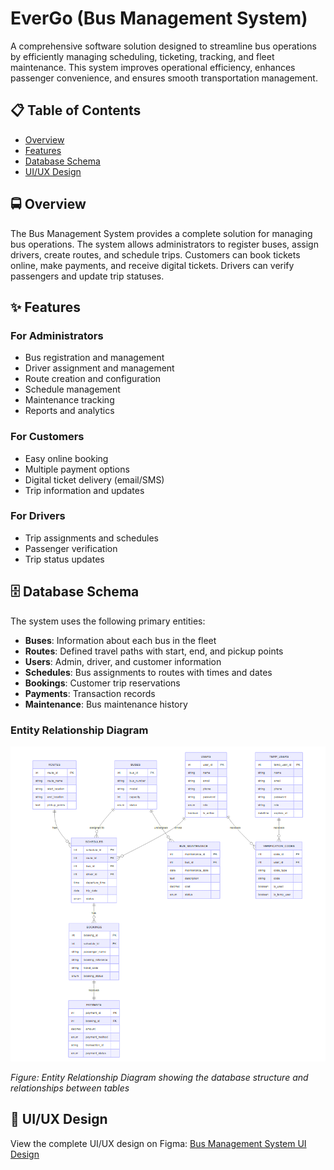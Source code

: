 # EverGo (Bus Management System)

A comprehensive software solution designed to streamline bus operations by efficiently managing scheduling, ticketing, tracking, and fleet maintenance. This system improves operational efficiency, enhances passenger convenience, and ensures smooth transportation management.

## 📋 Table of Contents

- [Overview](#overview)
- [Features](#features)
- [Database Schema](#database-schema)
- [UI/UX Design](#uiux-design)

## 🚍 Overview

The Bus Management System provides a complete solution for managing bus operations. The system allows administrators to register buses, assign drivers, create routes, and schedule trips. Customers can book tickets online, make payments, and receive digital tickets. Drivers can verify passengers and update trip statuses.

## ✨ Features

### For Administrators
- Bus registration and management
- Driver assignment and management
- Route creation and configuration
- Schedule management
- Maintenance tracking
- Reports and analytics

### For Customers
- Easy online booking
- Multiple payment options
- Digital ticket delivery (email/SMS)
- Trip information and updates

### For Drivers
- Trip assignments and schedules
- Passenger verification
- Trip status updates

## 🗄️ Database Schema

The system uses the following primary entities:

- **Buses**: Information about each bus in the fleet
- **Routes**: Defined travel paths with start, end, and pickup points
- **Users**: Admin, driver, and customer information
- **Schedules**: Bus assignments to routes with times and dates
- **Bookings**: Customer trip reservations
- **Payments**: Transaction records
- **Maintenance**: Bus maintenance history

### Entity Relationship Diagram

![Bus Management System ERD](./everGo-uml.png)

*Figure: Entity Relationship Diagram showing the database structure and relationships between tables*
## 🎨 UI/UX Design

View the complete UI/UX design on Figma:
[Bus Management System UI Design](https://www.figma.com/design/4ABizyg56jC6DDmGXDpAUm/DOTNET-Final-Project?node-id=0-1&t=4HLJZnjDsGZN1kGk-1)
